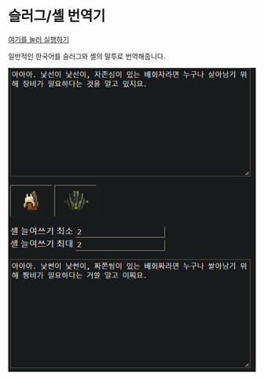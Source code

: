 # 슬러그/셸 번역기

[여기를 눌러 실행하기](https://ftl-mv-translation.github.io/korean-slug-translator/slug_translator.html)

일반적인 한국어를 슬러그와 셸의 말투로 번역해줍니다.

![](image.png)
